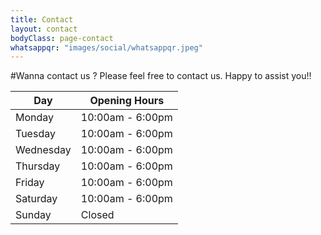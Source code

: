 ```yaml
---
title: Contact
layout: contact
bodyClass: page-contact
whatsappqr: "images/social/whatsappqr.jpeg"
---
```


#Wanna contact us ?
Please feel free to contact us. 
Happy to assist you!!

| Day       | Opening Hours   |
| --------- | --------------- |
| Monday    | 10:00am - 6:00pm |
| Tuesday   | 10:00am - 6:00pm |
| Wednesday | 10:00am - 6:00pm |
| Thursday  | 10:00am - 6:00pm |
| Friday    | 10:00am - 6:00pm |
| Saturday  | 10:00am - 6:00pm  |
| Sunday  | Closed          |
